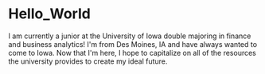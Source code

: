 # Hello_World
I am currently a junior at the University of Iowa double majoring in finance and business analytics!
I'm from Des Moines, IA and have always wanted to come to Iowa. Now that I'm here, I hope to capitalize on all of the resources the university provides to create my ideal future.
